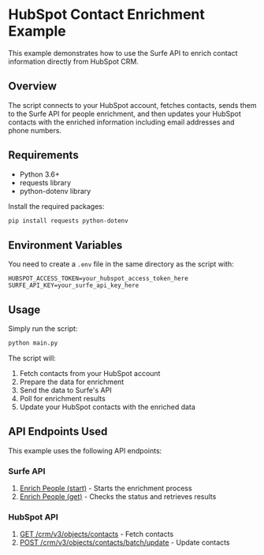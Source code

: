 # HubSpot Contact Enrichment Example

This example demonstrates how to use the Surfe API to enrich contact information directly from HubSpot CRM.

## Overview

The script connects to your HubSpot account, fetches contacts, sends them to the Surfe API for people enrichment, and then updates your HubSpot contacts with the enriched information including email addresses and phone numbers.

## Requirements

- Python 3.6+
- requests library
- python-dotenv library

Install the required packages:

```bash
pip install requests python-dotenv
```

## Environment Variables

You need to create a `.env` file in the same directory as the script with:

```
HUBSPOT_ACCESS_TOKEN=your_hubspot_access_token_here
SURFE_API_KEY=your_surfe_api_key_here
```

## Usage

Simply run the script:

```bash
python main.py
```

The script will:
1. Fetch contacts from your HubSpot account
2. Prepare the data for enrichment
3. Send the data to Surfe's API
4. Poll for enrichment results
5. Update your HubSpot contacts with the enriched data


## API Endpoints Used

This example uses the following API endpoints:

### Surfe API
1. [Enrich People (start)](https://developers.surfe.com/public-003-create-bulk-enrichment) - Starts the enrichment process
2. [Enrich People (get)](https://developers.surfe.com/public-004-get-bulk-enrichment) - Checks the status and retrieves results

### HubSpot API
1. [GET /crm/v3/objects/contacts](https://developers.hubspot.com/docs/reference/api/crm/objects/contacts#get-crm-v3-objects-contacts) - Fetch contacts
2. [POST /crm/v3/objects/contacts/batch/update](https://developers.hubspot.com/docs/reference/api/crm/objects/contacts#post-crm-v3-objects-contacts-batch-update) - Update contacts 